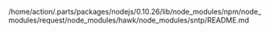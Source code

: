 /home/action/.parts/packages/nodejs/0.10.26/lib/node_modules/npm/node_modules/request/node_modules/hawk/node_modules/sntp/README.md
